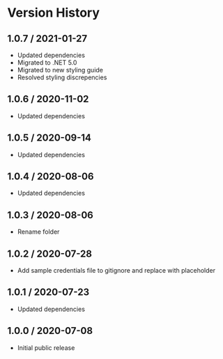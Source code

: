 # Version History

## 1.0.7 / 2021-01-27

- Updated dependencies
- Migrated to .NET 5.0
- Migrated to new styling guide
- Resolved styling discrepencies

## 1.0.6 / 2020-11-02

- Updated dependencies

## 1.0.5 / 2020-09-14

- Updated dependencies

## 1.0.4 / 2020-08-06

- Updated dependencies

## 1.0.3 / 2020-08-06

- Rename folder

## 1.0.2 / 2020-07-28

- Add sample credentials file to gitignore and replace with placeholder

## 1.0.1 / 2020-07-23

- Updated dependencies

## 1.0.0 / 2020-07-08

- Initial public release
